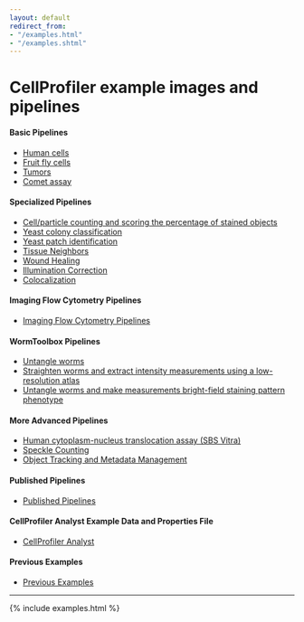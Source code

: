 ```yaml
---
layout: default
redirect_from:
- "/examples.html"
- "/examples.shtml"
---
```


# CellProfiler example images and pipelines

#### Basic Pipelines

-   [Human cells](#human-cells)
-   [Fruit fly cells](#fruit-fly-cells)
-   [Tumors](#tumors)
-   [Comet assay](#comet-assay)

#### Specialized Pipelines

-   [Cell/particle counting and scoring the percentage of stained objects](#cellparticle-counting-and-scoring-the-percentage-of-stained-objects)
-   [Yeast colony classification](#yeast-colony-classification)
-   [Yeast patch identification](#yeast-patch-identification)
-   [Tissue Neighbors](#tissue-neighbors)
-   [Wound Healing](#wound-healing)
-   [Illumination Correction](#illumination-correction)
-   [Colocalization](#colocalization)

#### Imaging Flow Cytometry Pipelines
-   [Imaging Flow Cytometry Pipelines](#imaging_flow_cytometry)

#### WormToolbox Pipelines

-   [Untangle worms](#untangle-worms)
-   [Straighten worms and extract intensity measurements using a low-resolution atlas](#straighten-worms-and-extract-intensity-measurements-using-a-low-resolution-atlas)
-   [Untangle worms and make measurements bright-field staining pattern phenotype](#untangle-worms-and-make-measurements-bright-field-staining-pattern-phenotype)

#### More Advanced Pipelines

-   [Human cytoplasm-nucleus translocation assay (SBS Vitra)](#human-cytoplasm-nucleus-translocation-assay-sbs-vitra)
-   [Speckle Counting](#speckle-counting)
-   [Object Tracking and Metadata Management](#object-tracking-and-metadata-management)

#### Published Pipelines

-   [Published Pipelines](#published_pipelines)

#### CellProfiler Analyst Example Data and Properties File

-   [CellProfiler Analyst](#cellprofiler_analyst)

#### Previous Examples

-   [Previous Examples](#previous_examples)

<hr>

{% include examples.html %}

<div class="bottom-margin"></div>
